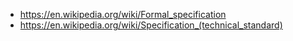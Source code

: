 
- https://en.wikipedia.org/wiki/Formal_specification
- https://en.wikipedia.org/wiki/Specification_(technical_standard)
